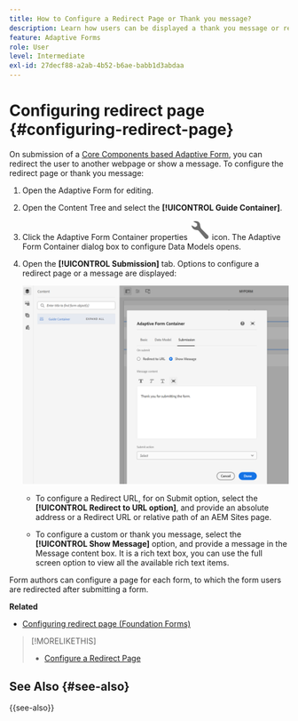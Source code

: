 ```yaml
---
title: How to Configure a Redirect Page or Thank you message?
description: Learn how users can be displayed a thank you message or redirected to a webpage that form authors can configure while creating the form.
feature: Adaptive Forms
role: User
level: Intermediate
exl-id: 27decf88-a2ab-4b52-b6ae-babb1d3abdaa
---
```

# Configuring redirect page {#configuring-redirect-page}

On submission of a [Core Components based Adaptive Form](creating-adaptive-form-core-components.md), you can redirect the user to another webpage or show a message. To configure the redirect page or thank you message: 

1. Open the Adaptive Form for editing.
1. Open the Content Tree and select the **[!UICONTROL Guide Container]**. 
1. Click the Adaptive Form Container properties ![Adaptive Form Container properties](/help/forms/assets/configure-icon.svg) icon. The Adaptive Form Container dialog box to configure Data Models opens. 
1. Open the **[!UICONTROL Submission]** tab. Options to configure a redirect page or a message are displayed: 

    ![Submission dialog of Guide Contaner to configure a redirect page or a message](/help/forms/assets/adaptive-forms-core-components-redirect-page-or-thank-you-message.png)

    * To configure a Redirect URL, for on Submit option, select the **[!UICONTROL Redirect to URL option]**, and provide an absolute address or a Redirect URL or relative path of an AEM Sites page.  
  
    * To configure a custom or thank you message, select the **[!UICONTROL Show Message]** option, and provide a message in the Message content box. It is a rich text box, you can use the full screen option to view all the available rich text items. 

Form authors can configure a page for each form, to which the form users are redirected after submitting a form.

**Related**

* [Configuring redirect page (Foundation Forms)](configuring-redirect-page.md)

>[!MORELIKETHIS]
>
>* [Configure a Redirect Page](/help/forms/configuring-redirect-page.md)

## See Also {#see-also}

{{see-also}}